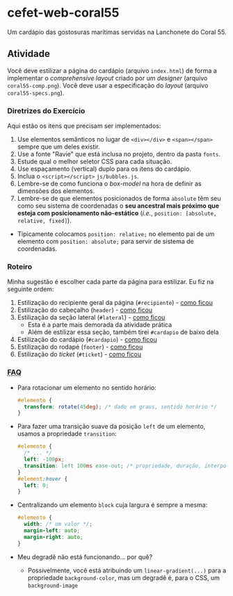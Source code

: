 # cefet-web-coral55

Um cardápio das gostosuras marítimas servidas na Lanchonete do Coral 55.

## Atividade

Você deve estilizar a página do cardápio (arquivo `index.html`) de forma a
implementar o _comprehensive layout_ criado por um _designer_ (arquivo
`coral55-comp.png`). Você deve usar a especificação do _layout_ (arquivo
`coral55-specs.png`).

### Diretrizes do Exercício

Aqui estão os itens que precisam ser implementados:

1. Use elementos semânticos no lugar de `<div></div>` e `<span></span>`
  sempre que um deles existir.
1. Use a fonte "Ravie" que está inclusa no projeto, dentro da pasta `fonts`.
1. Estude qual o melhor seletor CSS para cada situação.
1. Use espaçamento (vertical) duplo para os itens do cardápio.
1. Inclua o `<script></script>` `js/bubbles.js`.
1. Lembre-se de como funciona o _box-model_ na hora de definir as dimensões
  dos elementos.
1. Lembre-se de que elementos posicionados de forma `absolute` têm seu como
  seu sistema de coordenadas o **seu ancestral mais próximo que esteja com
  posicionamento não-estático** (_i.e._, `position: [absolute, relative,
  fixed]`).
  - Tipicamente colocamos `position: relative;` no elemento pai de um elemento
    com `position: absolute;` para servir de sistema de coordenadas.

### Roteiro

Minha sugestão é escolher cada parte da página para estilizar. Eu fiz na
seguinte ordem:

1. Estilização do recipiente geral da página (`#recipiente`) - [como ficou][passo1]
1. Estilização do cabeçalho (`header`) - [como ficou][passo2]
1. Estilização da seção lateral (`#lateral`) - [como ficou][passo3]
   - Esta é a parte mais demorada da atividade prática
   - Além de estilizar essa seção, também tirei `#cardapio` de baixo dela
1. Estilização do cardápio (`#cardapio`) - [como ficou][passo4]
1. Estilização do rodapé (`footer`) - [como ficou][passo5]
1. Estilização do _ticket_ (`#ticket`) - [como ficou][passo6]

[passo1]: https://github.com/fegemo/cefet-front-end-coral-55/raw/master/roteiro/passo1.png
[passo2]: https://github.com/fegemo/cefet-front-end-coral-55/raw/master/roteiro/passo2.png
[passo3]: https://github.com/fegemo/cefet-front-end-coral-55/raw/master/roteiro/passo3.png
[passo4]: https://github.com/fegemo/cefet-front-end-coral-55/raw/master/roteiro/passo4.png
[passo5]: https://github.com/fegemo/cefet-front-end-coral-55/raw/master/roteiro/passo5.png
[passo6]: https://github.com/fegemo/cefet-front-end-coral-55/raw/master/roteiro/passo6.png


### <abbr title="Frequently Asked Questions">FAQ</abbr>

- Para rotacionar um elemento no sentido horário:

  ```css
  #elemento {
    transform: rotate(45deg); /* dado em graus, sentido horário */
  }
  ```
- Para fazer uma transição suave da posição `left` de um elemento, usamos
  a propriedade `transition`:

  ```css
  #elemento {
    /* ... */
    left: -100px;
    transition: left 100ms ease-out; /* propriedade, duração, interpolação */
  }
  #element:hover {
    left: 0;
  }
  ```
- Centralizando um elemento `block` cuja largura é sempre a mesma:

  ```css
  #elemento {
    width: /* um valor */;
    margin-left: auto;
    margin-right: auto;
  }
  ```
- Meu degradê não está funcionando... por quê?
  - Possivelmente, você está atribuindo um `linear-gradient(...)` para a
    propriedade `background-color`, mas um degradê é, para o CSS, um
    `background-image`
